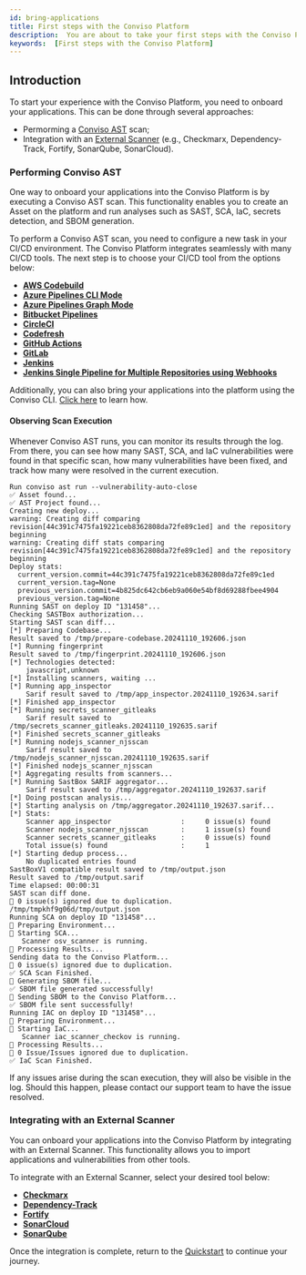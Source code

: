```yaml
---
id: bring-applications
title: First steps with the Conviso Platform
description:  You are about to take your first steps with the Conviso Platform and start a new experience with secure development. Let's go!
keywords:  [First steps with the Conviso Platform]
---
```


## Introduction

To start your experience with the Conviso Platform, you need to onboard your applications. This can be done through several approaches:

- Permorming a [Conviso AST](#performing-conviso-ast) scan;
- Integration with an [External Scanner](#integrating-with-an-external-scanner) (e.g., Checkmarx, Dependency-Track, Fortify, SonarQube, SonarCloud).

### Performing Conviso AST

One way to onboard your applications into the Conviso Platform is by executing a Conviso AST scan. This functionality enables you to create an Asset on the platform and run analyses such as SAST, SCA, IaC, secrets detection, and SBOM generation.

To perform a Conviso AST scan, you need to configure a new task in your CI/CD environment. The Conviso Platform integrates seamlessly with many CI/CD tools. The next step is to choose your CI/CD tool from the options below:

* **[AWS Codebuild](../integrations/aws-codebuild.md)**
* **[Azure Pipelines CLI Mode](../integrations/azure-pipelines-cli.md)**
* **[Azure Pipelines Graph Mode](../integrations/azure-pipelines-graph.md)**
* **[Bitbucket Pipelines](../integrations/bitbucket-pipelines.md)**
* **[CircleCI](../integrations/circleci.md)**
* **[Codefresh](../integrations/codefresh.md)**
* **[GitHub Actions](../integrations/github-actions.md)**
* **[GitLab](../integrations/gitlab.md)**
* **[Jenkins](../integrations/jenkins.md)**
* **[Jenkins Single Pipeline for Multiple Repositories using Webhooks](../integrations/jenkins-single-pipeline.md)**

Additionally, you can also bring your applications into the platform using the Conviso CLI. [Click here](../cli/ast.md) to learn how.

#### Observing Scan Execution

Whenever Conviso AST runs, you can monitor its results through the log. From there, you can see how many SAST, SCA, and IaC vulnerabilities were found in that specific scan, how many vulnerabilities have been fixed, and track how many were resolved in the current execution.
```code
Run conviso ast run --vulnerability-auto-close
✅ Asset found...
✅ AST Project found...
Creating new deploy...
warning: Creating diff comparing revision[44c391c7475fa19221ceb8362808da72fe89c1ed] and the repository beginning
warning: Creating diff stats comparing revision[44c391c7475fa19221ceb8362808da72fe89c1ed] and the repository beginning
Deploy stats:
  current_version.commit=44c391c7475fa19221ceb8362808da72fe89c1ed
  current_version.tag=None
  previous_version.commit=4b825dc642cb6eb9a060e54bf8d69288fbee4904
  previous_version.tag=None
Running SAST on deploy ID "131458"...
Checking SASTBox authorization...
Starting SAST scan diff...
[*] Preparing Codebase...
Result saved to /tmp/prepare-codebase.20241110_192606.json
[*] Running fingerprint
Result saved to /tmp/fingerprint.20241110_192606.json
[*] Technologies detected:
    javascript,unknown
[*] Installing scanners, waiting ...
[*] Running app_inspector
    Sarif result saved to /tmp/app_inspector.20241110_192634.sarif
[*] Finished app_inspector
[*] Running secrets_scanner_gitleaks
    Sarif result saved to /tmp/secrets_scanner_gitleaks.20241110_192635.sarif
[*] Finished secrets_scanner_gitleaks
[*] Running nodejs_scanner_njsscan
    Sarif result saved to /tmp/nodejs_scanner_njsscan.20241110_192635.sarif
[*] Finished nodejs_scanner_njsscan
[*] Aggregating results from scanners...
[*] Running SastBox SARIF aggregator...
    Sarif result saved to /tmp/aggregator.20241110_192637.sarif
[*] Doing postscan analysis...
[*] Starting analysis on /tmp/aggregator.20241110_192637.sarif...
[*] Stats:
    Scanner app_inspector                 :     0 issue(s) found
    Scanner nodejs_scanner_njsscan        :     1 issue(s) found
    Scanner secrets_scanner_gitleaks      :     0 issue(s) found
    Total issue(s) found                  :     1
[*] Starting dedup process...
    No duplicated entries found
SastBoxV1 compatible result saved to /tmp/output.json
Result saved to /tmp/output.sarif
Time elapsed: 00:00:31
SAST scan diff done.
💬 0 issue(s) ignored due to duplication.
/tmp/tmpkhf9g06d/tmp/output.json
Running SCA on deploy ID "131458"...
💬 Preparing Environment...
💬 Starting SCA...
   Scanner osv_scanner is running.
💬 Processing Results...
Sending data to the Conviso Platform...
💬 0 issue(s) ignored due to duplication.
✅ SCA Scan Finished.
💬 Generating SBOM file...
✅ SBOM file generated successfully!
💬 Sending SBOM to the Conviso Platform...
✅ SBOM file sent successfully!
Running IAC on deploy ID "131458"...
💬 Preparing Environment...
💬 Starting IaC...
   Scanner iac_scanner_checkov is running.
💬 Processing Results...
💬 0 Issue/Issues ignored due to duplication.
✅ IaC Scan Finished.
```

If any issues arise during the scan execution, they will also be visible in the log. Should this happen, please contact our support team to have the issue resolved.

### Integrating with an External Scanner

You can onboard your applications into the Conviso Platform by integrating with an External Scanner. This functionality allows you to import applications and vulnerabilities from other tools.

To integrate with an External Scanner, select your desired tool below:

* **[Checkmarx](../integrations/checkmarx.md)**
* **[Dependency-Track](../integrations/dependency-track.md)**
* **[Fortify](../integrations/fortify.md)**
* **[SonarCloud](../integrations/sonarcloud.md)**
* **[SonarQube](../integrations/sonarqube.md)**

Once the integration is complete, return to the [Quickstart](./developer-quickstart.md#receiving-security-notifications) to continue your journey.